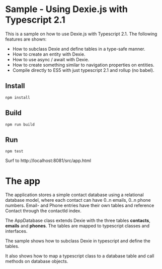 ﻿# Sample - Using Dexie.js with Typescript 2.1

This is a sample on how to use Dexie.js with Typescript 2.1. The following features are shown:

* How to subclass Dexie and define tables in a type-safe manner.
* How to create an entity with Dexie.
* How to use async / await with Dexie.
* How to create something similar to navigation properties on entities.
* Compile directly to ES5 with just typescript 2.1 and rollup (no babel).

## Install
```
npm install
```

## Build
```
npm run build
```

## Run
```
npm test
```
Surf to http://localhost:8081/src/app.html

# The app
The application stores a simple contact database using a relational database model, where each contact can have
0..n emails, 0..n phone numbers. Email- and Phone entries have their own tables and reference Contact through
the contactId index.

The AppDatabase class extends Dexie with the three tables **contacts**, **emails** and **phones**.
The tables are mapped to typescript classes and interfaces.

The sample shows how to subclass Dexie in typescript and define the tables.

It also shows how to map a typescript class to a database table and call methods on database objects.

